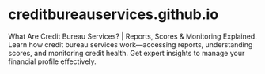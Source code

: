 # creditbureauservices.github.io
What Are Credit Bureau Services? | Reports, Scores &amp; Monitoring Explained. Learn how credit bureau services work—accessing reports, understanding scores, and monitoring credit health. Get expert insights to manage your financial profile effectively.
